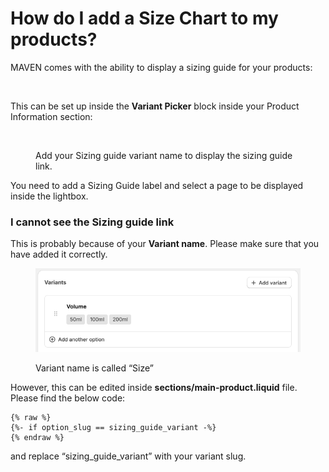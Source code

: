 # How do I add a Size Chart to my products?

MAVEN comes with the ability to display a sizing guide for your products:

<figure><img src="https://documentation.fuelthemes.net/wp-content/uploads/sites/2/2023/03/image-3-1024x611.png" alt=""><figcaption></figcaption></figure>

This can be set up inside the **Variant Picker** block inside your Product Information section:

<figure><img src="https://documentation.fuelthemes.net/wp-content/uploads/sites/2/2023/03/image-4.png" alt="" width="563"><figcaption><p>Add your Sizing guide variant name to display the sizing guide link.</p></figcaption></figure>

You need to add a Sizing Guide label and select a page to be displayed inside the lightbox.

### I cannot see the Sizing guide link

This is probably because of your **Variant name**. Please make sure that you have added it correctly.

<figure><img src="../../.gitbook/assets/Screenshot 2024-12-21 16.png" alt=""><figcaption><p>Variant name is called “Size”</p></figcaption></figure>

However, this can be edited inside **sections/main-product.liquid** file. Please find the below code:

```
{% raw %}
{%- if option_slug == sizing_guide_variant -%}
{% endraw %}
```

and replace “sizing\_guide\_variant” with your variant slug.
